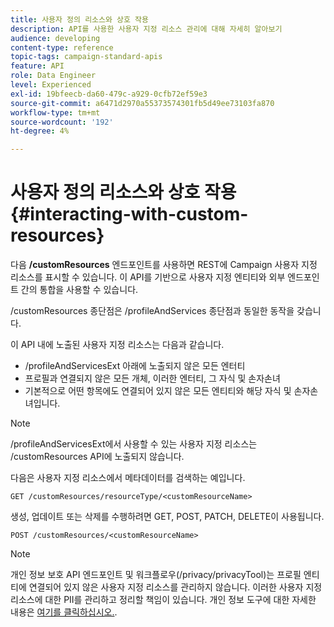 ```yaml
---
title: 사용자 정의 리소스와 상호 작용
description: API를 사용한 사용자 지정 리소스 관리에 대해 자세히 알아보기
audience: developing
content-type: reference
topic-tags: campaign-standard-apis
feature: API
role: Data Engineer
level: Experienced
exl-id: 19bfeecb-da60-479c-a929-0cfb72ef59e3
source-git-commit: a6471d2970a55373574301fb5d49ee73103fa870
workflow-type: tm+mt
source-wordcount: '192'
ht-degree: 4%

---
```


# 사용자 정의 리소스와 상호 작용 {#interacting-with-custom-resources}

다음 **/customResources** 엔드포인트를 사용하면 REST에 Campaign 사용자 지정 리소스를 표시할 수 있습니다. 이 API를 기반으로 사용자 지정 엔티티와 외부 엔드포인트 간의 통합을 사용할 수 있습니다.

/customResources 종단점은 /profileAndServices 종단점과 동일한 동작을 갖습니다.

이 API 내에 노출된 사용자 지정 리소스는 다음과 같습니다.

* /profileAndServicesExt 아래에 노출되지 않은 모든 엔터티
* 프로필과 연결되지 않은 모든 개체, 이러한 엔터티, 그 자식 및 손자손녀
* 기본적으로 어떤 항목에도 연결되어 있지 않은 모든 엔티티와 해당 자식 및 손자손녀입니다.

>[!NOTE]
>/profileAndServicesExt에서 사용할 수 있는 사용자 지정 리소스는 /customResources API에 노출되지 않습니다.


다음은 사용자 지정 리소스에서 메타데이터를 검색하는 예입니다.

```
GET /customResources/resourceType/<customResourceName>
```

생성, 업데이트 또는 삭제를 수행하려면 GET, POST, PATCH, DELETE이 사용됩니다.

```
POST /customResources/<customResourceName>
```

>[!NOTE]
>개인 정보 보호 API 엔드포인트 및 워크플로우(/privacy/privacyTool)는 프로필 엔티티에 연결되어 있지 않은 사용자 지정 리소스를 관리하지 않습니다.
>이러한 사용자 지정 리소스에 대한 PII를 관리하고 정리할 책임이 있습니다. 개인 정보 도구에 대한 자세한 내용은 [여기를 클릭하십시오.](../../api/using/creating-a-privacy-request.md).
